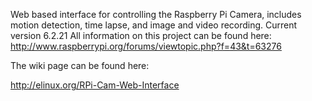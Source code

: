 Web based interface for controlling the Raspberry Pi Camera, includes motion detection, time lapse, and image and video recording.
Current version 6.2.21
All information on this project can be found here: http://www.raspberrypi.org/forums/viewtopic.php?f=43&t=63276

The wiki page can be found here:

http://elinux.org/RPi-Cam-Web-Interface
